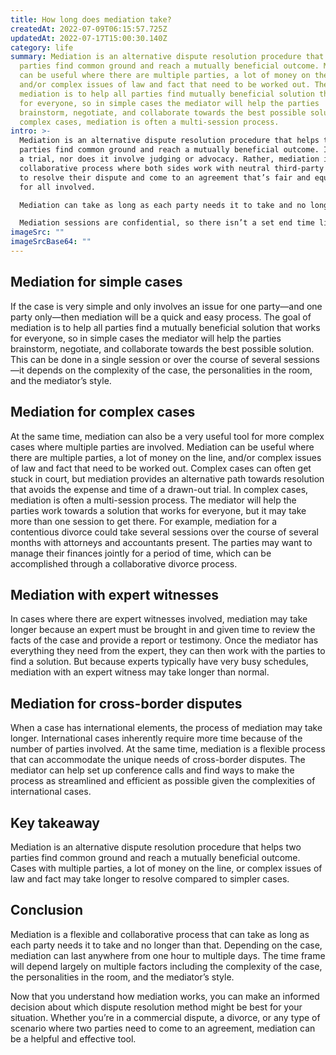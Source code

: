 ```yaml
---
title: How long does mediation take?
createdAt: 2022-07-09T06:15:57.725Z
updatedAt: 2022-07-17T15:00:30.140Z
category: life
summary: Mediation is an alternative dispute resolution procedure that helps two
  parties find common ground and reach a mutually beneficial outcome. Mediation
  can be useful where there are multiple parties, a lot of money on the line,
  and/or complex issues of law and fact that need to be worked out. The goal of
  mediation is to help all parties find mutually beneficial solution that works
  for everyone, so in simple cases the mediator will help the parties
  brainstorm, negotiate, and collaborate towards the best possible solution. In
  complex cases, mediation is often a multi-session process.
intro: >-
  Mediation is an alternative dispute resolution procedure that helps two
  parties find common ground and reach a mutually beneficial outcome. It is not
  a trial, nor does it involve judging or advocacy. Rather, mediation is a
  collaborative process where both sides work with neutral third-party mediators
  to resolve their dispute and come to an agreement that’s fair and equitable
  for all involved.

  Mediation can take as long as each party needs it to take and no longer than that. Depending on the case, mediation sessions can last anywhere from one hour to multiple days. The time frame will depend largely on multiple factors including:

  Mediation sessions are confidential, so there isn’t a set end time like you might experience in court or arbitration proceedings. Instead, parties can chose to end mediation at any point if they feel they’ve reached the best possible outcome for themselves and the other party involved. Here are some general guidelines regarding how long mediation takes:
imageSrc: ""
imageSrcBase64: ""
---
```


## Mediation for simple cases

If the case is very simple and only involves an issue for one party—and one party only—then mediation will be a quick and easy process. The goal of mediation is to help all parties find a mutually beneficial solution that works for everyone, so in simple cases the mediator will help the parties brainstorm, negotiate, and collaborate towards the best possible solution.
This can be done in a single session or over the course of several sessions—it depends on the complexity of the case, the personalities in the room, and the mediator’s style.

## Mediation for complex cases

At the same time, mediation can also be a very useful tool for more complex cases where multiple parties are involved. Mediation can be useful where there are multiple parties, a lot of money on the line, and/or complex issues of law and fact that need to be worked out. Complex cases can often get stuck in court, but mediation provides an alternative path towards resolution that avoids the expense and time of a drawn-out trial.
In complex cases, mediation is often a multi-session process. The mediator will help the parties work towards a solution that works for everyone, but it may take more than one session to get there.
For example, mediation for a contentious divorce could take several sessions over the course of several months with attorneys and accountants present. The parties may want to manage their finances jointly for a period of time, which can be accomplished through a collaborative divorce process.

## Mediation with expert witnesses

In cases where there are expert witnesses involved, mediation may take longer because an expert must be brought in and given time to review the facts of the case and provide a report or testimony.
Once the mediator has everything they need from the expert, they can then work with the parties to find a solution. But because experts typically have very busy schedules, mediation with an expert witness may take longer than normal.

## Mediation for cross-border disputes

When a case has international elements, the process of mediation may take longer. International cases inherently require more time because of the number of parties involved.
At the same time, mediation is a flexible process that can accommodate the unique needs of cross-border disputes. The mediator can help set up conference calls and find ways to make the process as streamlined and efficient as possible given the complexities of international cases.

## Key takeaway

Mediation is an alternative dispute resolution procedure that helps two parties find common ground and reach a mutually beneficial outcome. Cases with multiple parties, a lot of money on the line, or complex issues of law and fact may take longer to resolve compared to simpler cases.

## Conclusion

Mediation is a flexible and collaborative process that can take as long as each party needs it to take and no longer than that. Depending on the case, mediation can last anywhere from one hour to multiple days. The time frame will depend largely on multiple factors including the complexity of the case, the personalities in the room, and the mediator’s style.

Now that you understand how mediation works, you can make an informed decision about which dispute resolution method might be best for your situation. Whether you’re in a commercial dispute, a divorce, or any type of scenario where two parties need to come to an agreement, mediation can be a helpful and effective tool.
